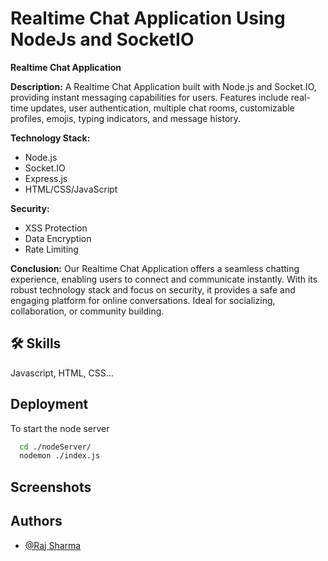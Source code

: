 
# Realtime Chat Application Using NodeJs and SocketIO

**Realtime Chat Application**

**Description:**
A Realtime Chat Application built with Node.js and Socket.IO, providing instant messaging capabilities for users. Features include real-time updates, user authentication, multiple chat rooms, customizable profiles, emojis, typing indicators, and message history.

**Technology Stack:**
- Node.js
- Socket.IO
- Express.js
- HTML/CSS/JavaScript

**Security:**
- XSS Protection
- Data Encryption
- Rate Limiting

**Conclusion:**
Our Realtime Chat Application offers a seamless chatting experience, enabling users to connect and communicate instantly. With its robust technology stack and focus on security, it provides a safe and engaging platform for online conversations. Ideal for socializing, collaboration, or community building.


## 🛠 Skills
Javascript, HTML, CSS...


## Deployment

To start the node server

```bash
  cd ./nodeServer/   
  nodemon ./index.js
```


## Screenshots




## Authors

- [@Raj Sharma](https://github.com/N6si)

